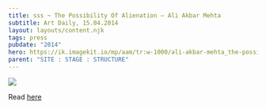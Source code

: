 ```yaml
---
title: sss ~ The Possibility Of Alienation – Ali Akbar Mehta
subtitle: Art Daily, 15.04.2014
layout: layouts/content.njk
tags: press
pubdate: "2014"
hero: https://ik.imagekit.io/mp/aam/tr:w-1000/ali-akbar-mehta_the-possibility-of-alienation_press.jpg
parent: "SITE : STAGE : STRUCTURE"
---
```

![](https://ik.imagekit.io/mp/aam/tr:w-1000/ali-akbar-mehta_the-possibility-of-alienation_press.jpg)

Read [here](http://artdaily.com/news/72160/solo-exhibition-of-works-by-Ali-Akbar-Mehta-opens-at-Clark-House-Bombay#.WvmVEMi-nMV)
